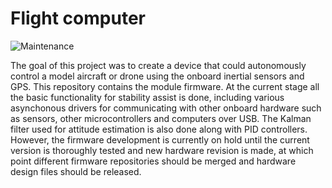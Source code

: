 # Flight computer 

![Maintenance](https://img.shields.io/maintenance/no/2023?style=flat-square)



The goal of this project was to create a device that could autonomously control a model aircraft or drone
using the onboard inertial sensors and GPS. This repository contains the module firmware. At the current stage
all the basic functionality for stability assist is done, including various asynchonous drivers for communicating
with other onboard hardware such as sensors, other microcontrollers and computers over USB. The Kalman filter 
used for attitude estimation is also done along with PID controllers. However, the firmware development is currently
on hold until the current version is thoroughly tested and new hardware revision is made, at which point different firmware
repositories should be merged and hardware design files should be released.

